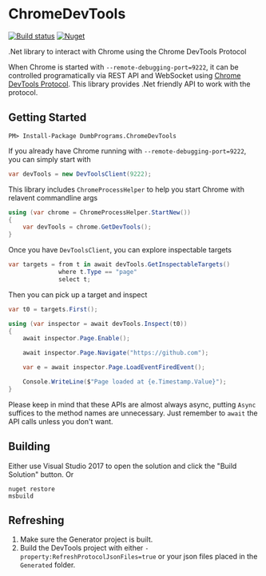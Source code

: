 # ChromeDevTools

[![Build status](https://ci.appveyor.com/api/projects/status/yvk96lqo7xgj5ib7/branch/master?svg=true)](https://ci.appveyor.com/project/diryboy/chromedevtools/branch/master)
[![Nuget](https://img.shields.io/nuget/v/DumbPrograms.ChromeDevTools.svg?logo=nuget)](https://www.nuget.org/packages/DumbPrograms.ChromeDevTools)

.Net library to interact with Chrome using the Chrome DevTools Protocol

When Chrome is started with `--remote-debugging-port=9222`, it can be controlled programatically via REST API and WebSocket using [Chrome DevTools Protocol](https://chromedevtools.github.io/devtools-protocol/).
This library provides .Net friendly API to work with the protocol.

## Getting Started

```
PM> Install-Package DumbPrograms.ChromeDevTools
```

If you already have Chrome running with `--remote-debugging-port=9222`, you can simply start with

```C#
var devTools = new DevToolsClient(9222);
```

This library includes `ChromeProcessHelper` to help you start Chrome with relavent commandline args

```C#
using (var chrome = ChromeProcessHelper.StartNew())
{
    var devTools = chrome.GetDevTools();
}
```

Once you have `DevToolsClient`, you can explore inspectable targets

```C#
var targets = from t in await devTools.GetInspectableTargets()
              where t.Type == "page"
              select t;
```

Then you can pick up a target and inspect

```C#
var t0 = targets.First();

using (var inspector = await devTools.Inspect(t0))
{
    await inspector.Page.Enable();

    await inspector.Page.Navigate("https://github.com");

    var e = await inspector.Page.LoadEventFiredEvent();

    Console.WriteLine($"Page loaded at {e.Timestamp.Value}");
}
```

Please keep in mind that these APIs are almost always async, putting `Async` suffices to the method names are unnecessary.
Just remember to `await` the API calls unless you don't want.

## Building

Either use Visual Studio 2017 to open the solution and click the "Build Solution" button. Or

```
nuget restore
msbuild
```

## Refreshing

1. Make sure the Generator project is built.
1. Build the DevTools project with either `-property:RefreshProtocolJsonFiles=true` or your json files placed in the `Generated` folder.
